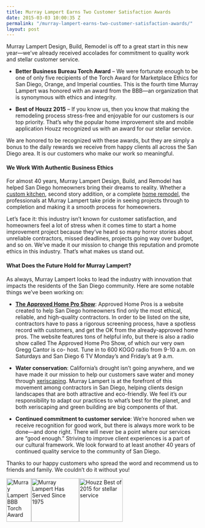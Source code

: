 ```yaml
---
title: Murray Lampert Earns Two Customer Satisfaction Awards
date: 2015-03-03 10:00:35 Z
permalink: "/murray-lampert-earns-two-customer-satisfaction-awards/"
layout: post
---
```


Murray Lampert Design, Build, Remodel is off to a great start in this new year—we’ve already received accolades for commitment to quality work and stellar customer service.
<ul>
	<li><strong>Better Business Bureau Torch Award</strong> – We were fortunate enough to be one of only five recipients of the Torch Award for Marketplace Ethics for San Diego, Orange, and Imperial counties. This is the fourth time Murray Lampert was honored with an award from the BBB—an organization that is synonymous with ethics and integrity.</li>
</ul>
<ul>
	<li><strong>Best of Houzz 2015</strong> – If you know us, then you know that making the remodeling process stress-free and enjoyable for our customers is our top priority.
That’s why the popular home improvement site and mobile application Houzz recognized us with an award for our stellar service.</li>
</ul>
We are honored to be recognized with these awards, but they are simply a bonus to the daily rewards we receive from happy clients all across the San Diego area. It is our customers who make our work so meaningful.

#### We Work With Authentic Business Ethics

For almost 40 years, Murray Lampert Design, Build, and Remodel has helped San Diego homeowners bring their dreams to reality. Whether a<a title="Kitchen Remodels" href="http://murraylampert.com/san-diego-kitchen-remodeling-services/"> custom kitchen</a>, second story addition, or a complete <a title="Home Remodeling Services" href="http://murraylampert.com/san-diego-home-remodel-services/">home remodel</a>, the professionals at Murray Lampert take pride in seeing projects through to completion and making it a smooth process for homeowners.

Let’s face it: this industry isn’t known for customer satisfaction, and homeowners feel a lot of stress when it comes time to start a home improvement project because they’ve heard so many horror stories about unreliable contractors, missed deadlines, projects going way over budget, and so on. We’ve made it our mission to change this reputation and promote ethics in this industry. That’s what makes us stand out.

#### What Does the Future Hold for Murray Lampert?

As always, Murray Lampert looks to lead the industry with innovation that impacts the residents of the San Diego community. Here are some notable things we’ve been working on:
<ul>
	<li><a href="http://www.sandiegoapprovedhomepros.com/"><strong>The Approved Home Pro Show</strong></a>: Approved Home Pros is a website created to help San Diego homeowners find only the most ethical, reliable, and high-quality contractors. In order to be listed on the site, contractors have to pass a rigorous screening process, have a spotless record with customers, and get the OK from the already-approved home pros. The website features tons of helpful info, but there is also a radio show called The Approved Home Pro Show, of which our very own Gregg Cantor is co- host. Tune in to 600 KOGO radio from 9-10 a.m. on Saturdays and San Diego 6 TV Monday’s and Friday’s at 9 a.m.</li>
</ul>
<ul>
	<li><strong>Water conservation</strong>: California’s drought isn’t going anywhere, and we have made it our mission to help our customers save water and money through <a title="[INFOGRAPHIC] Til the Well Runs Dry: How Xeriscaping Helps Conserve Water" href="http://murraylampert.com/til-the-well-runs-dry-how-xeriscaping-helps-conserve-water-infographic/" target="_blank">xeriscaping</a>. Murray Lampert is at the forefront of this movement among contractors in San Diego, helping clients design landscapes that are both attractive and eco-friendly. We feel it’s our responsibility to adapt our practices to what’s best for the planet, and both xeriscaping and green building are big components of that.</li>
</ul>
<ul>
	<li><strong>Continued commitment to customer service</strong>: We’re honored when we receive recognition for good work, but there is always more work to be done—and done right. There will never be a point where our services are “good enough.” Striving to improve client experiences is a part of our cultural framework. We look forward to at least another 40 years of continued quality service to the community of San Diego.</li>
</ul>
Thanks to our happy customers who spread the word and recommend us to friends and family. We couldn’t do it without you!

<img class="aligncenter size-medium wp-image-2760" src="http://murraylampert.com/wp-content/uploads/BBBTorch-65x114.jpg" alt="Murray Lampert BBB Torch Award" width="65" height="114" /><img class="aligncenter size-medium wp-image-2758" src="http://murraylampert.com/wp-content/uploads/40years-125x114.jpg" alt="Murray Lampert Has Served Since 1975" width="125" height="114" /><img class="aligncenter size-medium wp-image-2759" src="http://murraylampert.com/wp-content/uploads/HouzzBest2015-114x114.jpg" alt="Houzz Best of 2015 for stellar service" width="114" height="114" />
